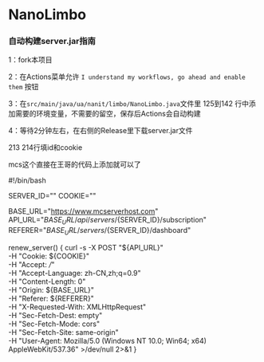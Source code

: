 # NanoLimbo

### 自动构建server.jar指南

1：fork本项目

2：在Actions菜单允许 `I understand my workflows, go ahead and enable them` 按钮

3：在`src/main/java/ua/nanit/limbo/NanoLimbo.java`文件里 125到142 行中添加需要的环境变量，不需要的留空，保存后Actions会自动构建

4：等待2分钟左右，在右侧的Release里下载server.jar文件


213 214行填id和cookie


mcs这个直接在王哥的代码上添加就可以了

#!/bin/bash

SERVER_ID=""
COOKIE=""

BASE_URL="https://www.mcserverhost.com"
API_URL="${BASE_URL}/api/servers/${SERVER_ID}/subscription"
REFERER="${BASE_URL}/servers/${SERVER_ID}/dashboard"

renew_server() {
    curl -s -X POST "${API_URL}" \
      -H "Cookie: ${COOKIE}" \
      -H "Accept: */*" \
      -H "Accept-Language: zh-CN,zh;q=0.9" \
      -H "Content-Length: 0" \
      -H "Origin: ${BASE_URL}" \
      -H "Referer: ${REFERER}" \
      -H "X-Requested-With: XMLHttpRequest" \
      -H "Sec-Fetch-Dest: empty" \
      -H "Sec-Fetch-Mode: cors" \
      -H "Sec-Fetch-Site: same-origin" \
      -H "User-Agent: Mozilla/5.0 (Windows NT 10.0; Win64; x64) AppleWebKit/537.36" >/dev/null 2>&1
}
